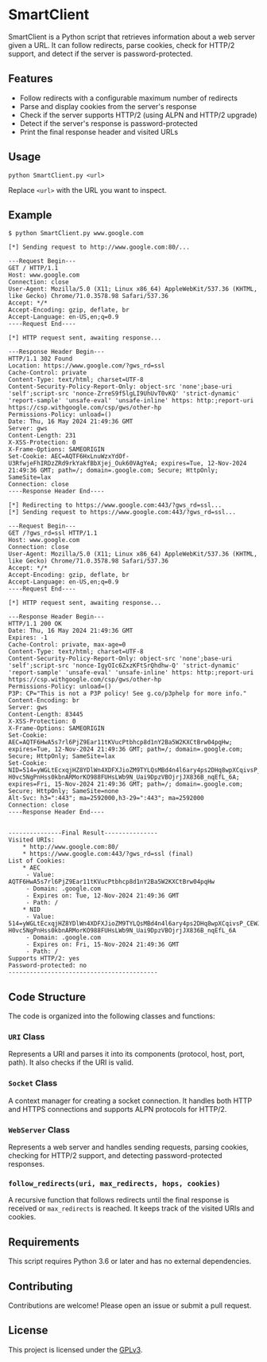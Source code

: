 # SmartClient

SmartClient is a Python script that retrieves information about a web server given a URL. It can follow redirects, parse cookies, check for HTTP/2 support, and detect if the server is password-protected.

## Features

- Follow redirects with a configurable maximum number of redirects
- Parse and display cookies from the server's response
- Check if the server supports HTTP/2 (using ALPN and HTTP/2 upgrade)
- Detect if the server's response is password-protected
- Print the final response header and visited URLs

## Usage

```
python SmartClient.py <url>
```

Replace `<url>` with the URL you want to inspect.

## Example

```
$ python SmartClient.py www.google.com

[*] Sending request to http://www.google.com:80/...

---Request Begin---
GET / HTTP/1.1
Host: www.google.com
Connection: close
User-Agent: Mozilla/5.0 (X11; Linux x86_64) AppleWebKit/537.36 (KHTML, like Gecko) Chrome/71.0.3578.98 Safari/537.36
Accept: */*
Accept-Encoding: gzip, deflate, br
Accept-Language: en-US,en;q=0.9
----Request End----

[*] HTTP request sent, awaiting response...

---Response Header Begin---
HTTP/1.1 302 Found
Location: https://www.google.com/?gws_rd=ssl
Cache-Control: private
Content-Type: text/html; charset=UTF-8
Content-Security-Policy-Report-Only: object-src 'none';base-uri 'self';script-src 'nonce-ZrreS9f5lgLI9UhUvT0vKQ' 'strict-dynamic' 'report-sample' 'unsafe-eval' 'unsafe-inline' https: http:;report-uri https://csp.withgoogle.com/csp/gws/other-hp
Permissions-Policy: unload=()
Date: Thu, 16 May 2024 21:49:36 GMT
Server: gws
Content-Length: 231
X-XSS-Protection: 0
X-Frame-Options: SAMEORIGIN
Set-Cookie: AEC=AQTF6HxLnuWzxYdOf-U3RfwjeFhIRDzZRd9rkYakfBbXjej_Ouk60VAgYeA; expires=Tue, 12-Nov-2024 21:49:36 GMT; path=/; domain=.google.com; Secure; HttpOnly; SameSite=lax
Connection: close
----Response Header End----

[*] Redirecting to https://www.google.com:443/?gws_rd=ssl...
[*] Sending request to https://www.google.com:443/?gws_rd=ssl...

---Request Begin---
GET /?gws_rd=ssl HTTP/1.1
Host: www.google.com
Connection: close
User-Agent: Mozilla/5.0 (X11; Linux x86_64) AppleWebKit/537.36 (KHTML, like Gecko) Chrome/71.0.3578.98 Safari/537.36
Accept: */*
Accept-Encoding: gzip, deflate, br
Accept-Language: en-US,en;q=0.9
----Request End----

[*] HTTP request sent, awaiting response...

---Response Header Begin---
HTTP/1.1 200 OK
Date: Thu, 16 May 2024 21:49:36 GMT
Expires: -1
Cache-Control: private, max-age=0
Content-Type: text/html; charset=UTF-8
Content-Security-Policy-Report-Only: object-src 'none';base-uri 'self';script-src 'nonce-IgyOIc6ZxzKFtSrQhdhw-Q' 'strict-dynamic' 'report-sample' 'unsafe-eval' 'unsafe-inline' https: http:;report-uri https://csp.withgoogle.com/csp/gws/other-hp
Permissions-Policy: unload=()
P3P: CP="This is not a P3P policy! See g.co/p3phelp for more info."
Content-Encoding: br
Server: gws
Content-Length: 83445
X-XSS-Protection: 0
X-Frame-Options: SAMEORIGIN
Set-Cookie: AEC=AQTF6HwA5s7rl6PjZ9Ear11tKVucPtbhcp8d1nY2Ba5W2KXCtBrw04pqHw; expires=Tue, 12-Nov-2024 21:49:36 GMT; path=/; domain=.google.com; Secure; HttpOnly; SameSite=lax
Set-Cookie: NID=514=yWGLtEcxqjHZ8YDlWn4XDFXJioZM9TYLQsMBd4n4l6ary4ps2DHq8wpXCqivsP_CEWJZOmT16FwInbc3mjl9YRH2fKnFvsCnxs37VlmGJP-H0vc5NgPnHss0kbnARMorKO988FUHsLWb9N_Uai9DpzVBOjrjJX836B_nqEfL_6A; expires=Fri, 15-Nov-2024 21:49:36 GMT; path=/; domain=.google.com; Secure; HttpOnly; SameSite=none
Alt-Svc: h3=":443"; ma=2592000,h3-29=":443"; ma=2592000
Connection: close
----Response Header End----


---------------Final Result---------------
Visited URIs:
    * http://www.google.com:80/
    * https://www.google.com:443/?gws_rd=ssl (final)
List of Cookies:
    * AEC
     - Value: AQTF6HwA5s7rl6PjZ9Ear11tKVucPtbhcp8d1nY2Ba5W2KXCtBrw04pqHw
     - Domain: .google.com
     - Expires on: Tue, 12-Nov-2024 21:49:36 GMT
     - Path: /
    * NID
     - Value: 514=yWGLtEcxqjHZ8YDlWn4XDFXJioZM9TYLQsMBd4n4l6ary4ps2DHq8wpXCqivsP_CEWJZOmT16FwInbc3mjl9YRH2fKnFvsCnxs37VlmGJP-H0vc5NgPnHss0kbnARMorKO988FUHsLWb9N_Uai9DpzVBOjrjJX836B_nqEfL_6A
     - Domain: .google.com
     - Expires on: Fri, 15-Nov-2024 21:49:36 GMT
     - Path: /
Supports HTTP/2: yes
Password-protected: no
------------------------------------------
```

## Code Structure

The code is organized into the following classes and functions:

### `URI` Class

Represents a URI and parses it into its components (protocol, host, port, path). It also checks if the URI is valid.

### `Socket` Class

A context manager for creating a socket connection. It handles both HTTP and HTTPS connections and supports ALPN protocols for HTTP/2.

### `WebServer` Class

Represents a web server and handles sending requests, parsing cookies, checking for HTTP/2 support, and detecting password-protected responses.

### `follow_redirects(uri, max_redirects, hops, cookies)`

A recursive function that follows redirects until the final response is received or `max_redirects` is reached. It keeps track of the visited URIs and cookies.

## Requirements

This script requires Python 3.6 or later and has no external dependencies.

## Contributing

Contributions are welcome! Please open an issue or submit a pull request.

## License

This project is licensed under the [GPLv3](LICENSE).
